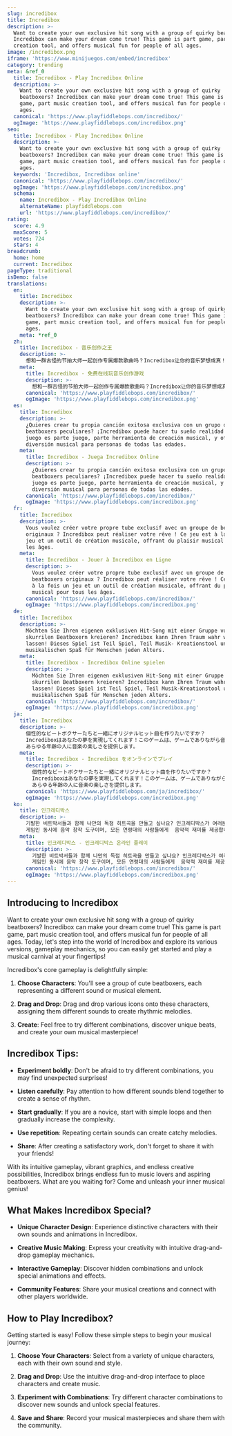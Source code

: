 ```yaml
---
slug: incredibox
title: Incredibox
description: >-
  Want to create your own exclusive hit song with a group of quirky beatboxers?
  Incredibox can make your dream come true! This game is part game, part music
  creation tool, and offers musical fun for people of all ages.
image: /incredibox.png
iframe: 'https://www.minijuegos.com/embed/incredibox'
category: trending
meta: &ref_0
  title: Incredibox - Play Incredibox Online
  description: >-
    Want to create your own exclusive hit song with a group of quirky
    beatboxers? Incredibox can make your dream come true! This game is part
    game, part music creation tool, and offers musical fun for people of all
    ages.
  canonical: 'https://www.playfiddlebops.com/incredibox/'
  ogImage: 'https://www.playfiddlebops.com/incredibox.png'
seo:
  title: Incredibox - Play Incredibox Online
  description: >-
    Want to create your own exclusive hit song with a group of quirky
    beatboxers? Incredibox can make your dream come true! This game is part
    game, part music creation tool, and offers musical fun for people of all
    ages.
  keywords: 'Incredibox, Incredibox online'
  canonical: 'https://www.playfiddlebops.com/incredibox/'
  ogImage: 'https://www.playfiddlebops.com/incredibox.png'
  schema:
    name: Incredibox - Play Incredibox Online
    alternateName: playfiddlebops.com
    url: 'https://www.playfiddlebops.com/incredibox/'
rating:
  score: 4.9
  maxScore: 5
  votes: 724
  stars: 4
breadcrumb:
  home: home
  current: Incredibox
pageType: traditional
isDemo: false
translations:
  en:
    title: Incredibox
    description: >-
      Want to create your own exclusive hit song with a group of quirky
      beatboxers? Incredibox can make your dream come true! This game is part
      game, part music creation tool, and offers musical fun for people of all
      ages.
    meta: *ref_0
  zh:
    title: Incredibox - 音乐创作之王
    description: >-
      想和一群古怪的节拍大师一起创作专属爆款歌曲吗？Incredibox让你的音乐梦想成真！这既是游戏，也是音乐创作工具，为各个年龄段的音乐爱好者带来无限乐趣。
    meta:
      title: Incredibox - 免费在线玩音乐创作游戏
      description: >-
        想和一群古怪的节拍大师一起创作专属爆款歌曲吗？Incredibox让你的音乐梦想成真！这既是游戏，也是音乐创作工具，为各个年龄段的音乐爱好者带来无限乐趣。
      canonical: 'https://www.playfiddlebops.com/incredibox/'
      ogImage: 'https://www.playfiddlebops.com/incredibox.png'
  es:
    title: Incredibox
    description: >-
      ¿Quieres crear tu propia canción exitosa exclusiva con un grupo de
      beatboxers peculiares? ¡Incredibox puede hacer tu sueño realidad! Este
      juego es parte juego, parte herramienta de creación musical, y ofrece
      diversión musical para personas de todas las edades.
    meta:
      title: Incredibox - Juega Incredibox Online
      description: >-
        ¿Quieres crear tu propia canción exitosa exclusiva con un grupo de
        beatboxers peculiares? ¡Incredibox puede hacer tu sueño realidad! Este
        juego es parte juego, parte herramienta de creación musical, y ofrece
        diversión musical para personas de todas las edades.
      canonical: 'https://www.playfiddlebops.com/incredibox/'
      ogImage: 'https://www.playfiddlebops.com/incredibox.png'
  fr:
    title: Incredibox
    description: >-
      Vous voulez créer votre propre tube exclusif avec un groupe de beatboxers
      originaux ? Incredibox peut réaliser votre rêve ! Ce jeu est à la fois un
      jeu et un outil de création musicale, offrant du plaisir musical pour tous
      les âges.
    meta:
      title: Incredibox - Jouer à Incredibox en Ligne
      description: >-
        Vous voulez créer votre propre tube exclusif avec un groupe de
        beatboxers originaux ? Incredibox peut réaliser votre rêve ! Ce jeu est
        à la fois un jeu et un outil de création musicale, offrant du plaisir
        musical pour tous les âges.
      canonical: 'https://www.playfiddlebops.com/incredibox/'
      ogImage: 'https://www.playfiddlebops.com/incredibox.png'
  de:
    title: Incredibox
    description: >-
      Möchten Sie Ihren eigenen exklusiven Hit-Song mit einer Gruppe von
      skurrilen Beatboxern kreieren? Incredibox kann Ihren Traum wahr werden
      lassen! Dieses Spiel ist Teil Spiel, Teil Musik- Kreationstool und bietet
      musikalischen Spaß für Menschen jeden Alters.
    meta:
      title: Incredibox - Incredibox Online spielen
      description: >-
        Möchten Sie Ihren eigenen exklusiven Hit-Song mit einer Gruppe von
        skurrilen Beatboxern kreieren? Incredibox kann Ihren Traum wahr werden
        lassen! Dieses Spiel ist Teil Spiel, Teil Musik-Kreationstool und bietet
        musikalischen Spaß für Menschen jeden Alters.
      canonical: 'https://www.playfiddlebops.com/incredibox/'
      ogImage: 'https://www.playfiddlebops.com/incredibox.png'
  ja:
    title: Incredibox
    description: >-
      個性的なビートボクサーたちと一緒にオリジナルヒット曲を作りたいですか？
      Incrediboxはあなたの夢を実現してくれます！このゲームは、ゲームでありながら音楽制作ツールでもあり、
      あらゆる年齢の人に音楽の楽しさを提供します。
    meta:
      title: Incredibox - Incredibox をオンラインでプレイ
      description: >-
        個性的なビートボクサーたちと一緒にオリジナルヒット曲を作りたいですか？
        Incrediboxはあなたの夢を実現してくれます！このゲームは、ゲームでありながら音楽制作ツールでもあり、
        あらゆる年齢の人に音楽の楽しさを提供します。
      canonical: 'https://www.playfiddlebops.com/ja/incredibox/'
      ogImage: 'https://www.playfiddlebops.com/incredibox.png'
  ko:
    title: 인크레디박스
    description: >-
      기발한 비트박서들과 함께 나만의 독점 히트곡을 만들고 싶나요? 인크레디박스가 여러분의 꿈을 실현시켜줄 수 있습니다! 이 게임은 
      게임인 동시에 음악 창작 도구이며, 모든 연령대의 사람들에게  음악적 재미를 제공합니다.
    meta:
      title: 인크레디박스 - 인크레디박스 온라인 플레이
      description: >-
        기발한 비트박서들과 함께 나만의 독점 히트곡을 만들고 싶나요? 인크레디박스가 여러분의 꿈을 실현시켜줄 수 있습니다! 이 게임은 
        게임인 동시에 음악 창작 도구이며, 모든 연령대의 사람들에게  음악적 재미를 제공합니다.
      canonical: 'https://www.playfiddlebops.com/incredibox/'
      ogImage: 'https://www.playfiddlebops.com/incredibox.png'
---
```


## Introducing to Incredibox

Want to create your own exclusive hit song with a group of quirky beatboxers? Incredibox can make your dream come true! This game is part game, part music creation tool, and offers musical fun for people of all ages. Today, let's step into the world of Incredibox and explore its various versions, gameplay mechanics, so you can easily get started and play a musical carnival at your fingertips!

Incredibox's core gameplay is delightfully simple:

1. **Choose Characters**: You'll see a group of cute beatboxers, each representing a different sound or musical element.

1. **Drag and Drop**: Drag and drop various icons onto these characters, assigning them different sounds to create rhythmic melodies.

1. **Create**: Feel free to try different combinations, discover unique beats, and create your own musical masterpiece!

## Incredibox Tips:

- **Experiment boldly**: Don't be afraid to try different combinations, you may find unexpected surprises!

- **Listen carefully**: Pay attention to how different sounds blend together to create a sense of rhythm.

- **Start gradually**: If you are a novice, start with simple loops and then gradually increase the complexity.

- **Use repetition**: Repeating certain sounds can create catchy melodies.

- **Share**: After creating a satisfactory work, don't forget to share it with your friends!

With its intuitive gameplay, vibrant graphics, and endless creative possibilities, Incredibox brings endless fun to music lovers and aspiring beatboxers. What are you waiting for? Come and unleash your inner musical genius!

## What Makes Incredibox Special?

- **Unique Character Design**: Experience distinctive characters with their own sounds and animations in Incredibox.

- **Creative Music Making**: Express your creativity with intuitive drag-and-drop gameplay mechanics.

- **Interactive Gameplay**: Discover hidden combinations and unlock special animations and effects.

- **Community Features**: Share your musical creations and connect with other players worldwide.

## How to Play Incredibox?

Getting started is easy! Follow these simple steps to begin your musical journey:

1. **Choose Your Characters**: Select from a variety of unique characters, each with their own sound and style.

1. **Drag and Drop**: Use the intuitive drag-and-drop interface to place characters and create music.

1. **Experiment with Combinations**: Try different character combinations to discover new sounds and unlock special features.

1. **Save and Share**: Record your musical masterpieces and share them with the community.
